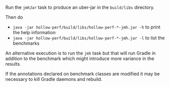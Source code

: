 Run the `jmhJar` task to produce an uber-jar in the `build/libs` directory.

Then do 

- `java -jar hollow-perf/build/libs/hollow-perf-*-jmh.jar -h` to print the help information
- `java -jar hollow-perf/build/libs/hollow-perf-*-jmh.jar -l` to list the benchmarks

An alternative execution is to run the `jmh` task but that will run Gradle in addition to the benchmark which might 
introduce more variance in the results.

If the annotations declared on benchmark classes are modified it may be necessary to kill Gradle daemons and
rebuild.
